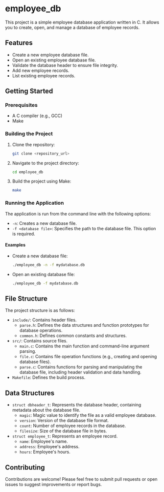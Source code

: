 # employee_db

This project is a simple employee database application written in C. It allows you to create, open, and manage a database of employee records.

## Features

-   Create a new employee database file.
-   Open an existing employee database file.
-   Validate the database header to ensure file integrity.
-   Add new employee records.
-   List existing employee records.

## Getting Started

### Prerequisites

-   A C compiler (e.g., GCC)
-   Make

### Building the Project

1.  Clone the repository:

    ```bash
    git clone <repository_url>
    ```
2.  Navigate to the project directory:

    ```bash
    cd employee_db
    ```
3.  Build the project using Make:

    ```bash
    make
    ```

### Running the Application

The application is run from the command line with the following options:

-   `-n`: Creates a new database file.
-   `-f <database file>`: Specifies the path to the database file. This option is required.

#### Examples

-   Create a new database file:

    ```bash
    ./employee_db -n -f mydatabase.db
    ```

-   Open an existing database file:

    ```bash
    ./employee_db -f mydatabase.db
    ```

## File Structure

The project structure is as follows:

-   `include/`: Contains header files.
    -   `parse.h`: Defines the data structures and function prototypes for database operations.
    -   `common.h`: Defines common constants and structures.
-   `src/`: Contains source files.
    -   `main.c`: Contains the main function and command-line argument parsing.
    -   `file.c`: Contains file operation functions (e.g., creating and opening database files).
    -   `parse.c`: Contains functions for parsing and manipulating the database file, including header validation and data handling.
-   `Makefile`: Defines the build process.

## Data Structures

-   `struct dbheader_t`: Represents the database header, containing metadata about the database file.
    -   `magic`: Magic value to identify the file as a valid employee database.
    -   `version`: Version of the database file format.
    -   `count`: Number of employee records in the database.
    -   `filesize`: Size of the database file in bytes.
-   `struct employee_t`: Represents an employee record.
    -   `name`: Employee's name.
    -   `address`: Employee's address.
    -   `hours`: Employee's hours.

## Contributing

Contributions are welcome! Please feel free to submit pull requests or open issues to suggest improvements or report bugs.
